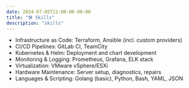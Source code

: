 ```yaml
---
date: 2024-07-05T12:00:00-00:00
title: "🛠️ Skills"
description: "skills"
---
```


* Infrastructure as Code: Terraform, Ansible (incl. custom providers)
* CI/CD Pipelines: GitLab CI, TeamCity
* Kubernetes & Helm: Deployment and chart development
* Monitoring & Logging: Prometheus, Grafana, ELK stack
* Virtualization: VMware vSphere/ESXi
* Hardware Maintenance: Server setup, diagnostics, repairs
* Languages & Scripting: Golang (basic), Python, Bash, YAML, JSON